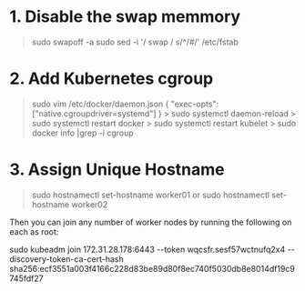 # 1. Disable the swap memmory
  > sudo swapoff -a
  > sudo sed -i '/ swap / s/^/#/' /etc/fstab

  # 2. Add Kubernetes cgroup 
  >  sudo vim  /etc/docker/daemon.json
   {
       "exec-opts": ["native.cgroupdriver=systemd"]
   }
    > sudo systemctl daemon-reload
    > sudo systemctl restart docker
    > sudo systemctl restart kubelet
    > sudo docker info |grep -i cgroup

  # 3. Assign Unique Hostname
   > sudo hostnamectl set-hostname worker01
            or
   > sudo hostnamectl set-hostname worker02

   Then you can join any number of worker nodes by running the following on each as root:

sudo kubeadm join 172.31.28.178:6443 --token wqcsfr.sesf57wctnufq2x4 --discovery-token-ca-cert-hash sha256:ecf3551a003f4166c228d83be89d80f8ec740f5030db8e8014df19c9745fdf27